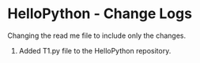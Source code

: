 # HelloPython  - Change Logs


Changing the read me file to include only the changes. 

1. Added T1.py file to the HelloPython repository.
